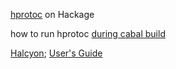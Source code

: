 [hprotoc][] on Hackage

[hprotoc]: http://hackage.haskell.org/package/hprotoc


[during cabal build]: http://graphov.blogspot.co.uk/2011/12/i-always-wanted-to-use-haskell-at-work.html

how to run hprotoc [during cabal build][]


[Halcyon][]; [User's Guide][]

[Halcyon]: https://halcyon.sh
[User's Guide]: https://halcyon.sh/guide/

